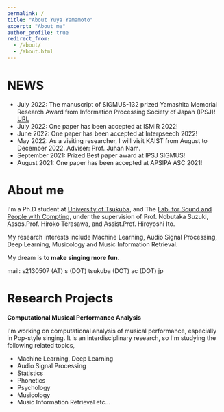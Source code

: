 ```yaml
---
permalink: /
title: "About Yuya Yamamoto"
excerpt: "About me"
author_profile: true
redirect_from: 
  - /about/
  - /about.html
---
```


<!--This is the front page of a website that is powered by the [academicpages template](https://github.com/academicpages/academicpages.github.io) and hosted on GitHub pages. [GitHub pages](https://pages.github.com) is a free service in which websites are built and hosted from code and data stored in a GitHub repository, automatically updating when a new commit is made to the respository. This template was forked from the [Minimal Mistakes Jekyll Theme](https://mmistakes.github.io/minimal-mistakes/) created by Michael Rose, and then extended to support the kinds of content that academics have: publications, talks, teaching, a portfolio, blog posts, and a dynamically-generated CV. You can fork [this repository](https://github.com/academicpages/academicpages.github.io) right now, modify the configuration and markdown files, add your own PDFs and other content, and have your own site for free, with no ads! An older version of this template powers my own personal website at [stuartgeiger.com](http://stuartgeiger.com), which uses [this Github repository](https://github.com/staeiou/staeiou.github.io).
-->

NEWS
======
- July 2022: The manuscript of SIGMUS-132 prized Yamashita Memorial Research Award from Information Processing Society of Japan (IPSJ)! [URL](https://www.ipsj.or.jp/award/yamashita2022.html)
- July 2022: One paper has been accepted at ISMIR 2022!
- June 2022: One paper has been accepted at Interpseech 2022!
- May 2022: As a visiting researcher, I will visit KAIST from August to December 2022. Adviser: Prof. Juhan Nam. 
- September 2021: Prized Best paper award at IPSJ SIGMUS!
- August 2021: One paper has been accepted at APSIPA ASC 2021!


About me
======

I'm a Ph.D student at [University of Tsukuba](), and The [Lab. for Sound and People with Compting](https://lspc.slis.tsukuba.ac.jp/), under the supervision of Prof. Nobutaka Suzuki,  Assos.Prof. Hiroko Terasawa, and  Assist.Prof. Hiroyoshi Ito.

My research interests include Machine Learning, Audio Signal Processing, Deep Learning, Musicology and Music Information Retrieval.

My dream is **to make singing more fun**.

mail: s2130507 (AT) s (DOT) tsukuba (DOT) ac (DOT) jp


Research Projects
======

 **Computational Musical Performance Analysis**
 
 I'm working on computational analysis of musical performance, especially in Pop-style singing.
 It is an interdisciplinary research, so I'm studying the following related topics,
 + Machine Learning, Deep Learning
 + Audio Signal Processing
 + Statistics
 + Phonetics
 + Psychology
 + Musicology
 + Music Information Retrieval
 etc...
 
 
